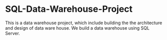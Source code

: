 # SQL-Data-Warehouse-Project
This is a data warehouse project, which include building the the architecture and design of data ware house. We build a data warehouse using SQL Server.
